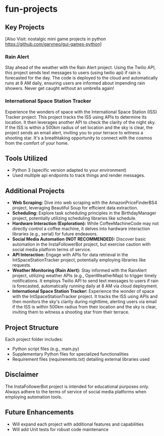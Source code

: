 # fun-projects

## Key Projects
[Also Visit: nostalgic mini game projects in python https://github.com/garvneo/gui-games-python]
### Rain Alert

Stay ahead of the weather with the Rain Alert project. Using the Twilio API, this project sends text messages to users (using twilio api) if rain is forecasted for the day. The code is deployed to the cloud and automatically runs at 8 AM daily, ensuring users are informed about impending rain showers. Never get caught without an umbrella again!

### International Space Station Tracker

Experience the wonders of space with the International Space Station (ISS) Tracker project. This project tracks the ISS using APIs to determine its location. It then leverages another API to check the clarity of the night sky. If the ISS is within a 500km radius of set location and the sky is clear, the project sends an email alert, inviting you to your terrace to witness a shooting star. It's a breathtaking opportunity to connect with the cosmos from the comfort of your home.

## Tools Utilized

* Python 3 (specific version adapted to your environment)
* Used multiple api endpoints to track things and render messages.

## Additional Projects

* **Web Scraping:** Dive into web scraping with the AmazonPriceFinderBS4 project, leveraging Beautiful Soup for efficient data extraction.
* **Scheduling:** Explore task scheduling principles in the BirthdayManager project, potentially utilizing scheduling libraries like schedule.
* **Hardware Interaction (Exploration):** While CoffeeMachineCode may not directly control a coffee machine, it delves into hardware interaction libraries (e.g., serial) for future endeavors.
* **Social Media Automation (NOT RECOMMENDED):** Discover basic automation in the InstaFollowerBot project, but exercise caution with social media platform terms of service.
* **API Interaction:** Engage with APIs for data retrieval in the IntSpaceStationTracker project, potentially employing libraries like requests.
* **Weather Monitoring (Rain Alert):** Stay informed with the RainAlert project, utilizing weather APIs (e.g., OpenWeatherMap) to trigger timely notifications. It employs Twilio API to send text messages to users if rain is forecasted, automatically running daily at 8 AM via cloud deployment.
* **International Space Station Tracker:** Experience the wonder of space with the IntSpaceStationTracker project. It tracks the ISS using APIs and then monitors the sky's clarity during nighttime, alerting users via email if the ISS is within 500km radius from their location and the sky is clear, inviting them to witness a shooting star from their terrace.

## Project Structure

Each project folder includes:

* Python script files (e.g., main.py)
* Supplementary Python files for specialized functionalities
* Requirement files (requirements.txt) detailing external libraries used

## Disclaimer

The InstaFollowerBot project is intended for educational purposes only. Always adhere to the terms of service of social media platforms when employing automation tools.

## Future Enhancements

* Will expand each project with additional features and capabilities
* Will add Unit tests for robust code maintenance
